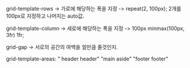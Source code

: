grid-template-rows -> 가로에 해당하는 폭을 지정
-> repeat(2, 100px); 2개를 100px로 지정하고 나머지는 auto값.

grid-template-column -> 세로에 해당하는 폭을 지정
-> 100px minmax(100px, 3fr) 1fr;   

grid-gap -> 서로의 공간의 여백을 얼만큼 줄것인지.

grid-template-areas: " header header" "main aside" "footer footer"
